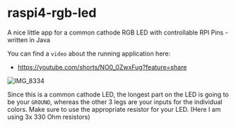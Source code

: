 # raspi4-rgb-led
A nice little app for a common cathode RGB LED with controllable RPI Pins - written in Java

You can find a `video` about the running application here: 
- https://youtube.com/shorts/NO0_0ZwxFug?feature=share

![IMG_8334](https://user-images.githubusercontent.com/75616496/207932829-4404f98f-3b45-4ad8-bb16-913161c1bc8a.JPG)

Since this is a common cathode LED, the longest part on the LED is going to be your `GROUND`, whereas the other 3 legs are your inputs for the individual colors. Make sure to use the appropriate resistor for your LED. (Here I am using 3x 330 Ohm resistors)
